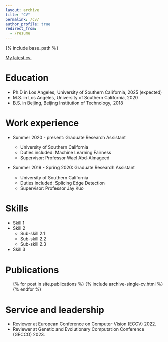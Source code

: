 ```yaml
---
layout: archive
title: "CV"
permalink: /cv/
author_profile: true
redirect_from:
  - /resume
---
```


{% include base_path %}

[My latest cv.](http://academicpages.github.io/files/Jiazhi_resume.pdf)

Education
======
* Ph.D in Los Angeles, University of Southern California, 2025 (expected)
* M.S. in Los Angeles, University of Southern California, 2020
* B.S. in Beijing, Beijing Institution of Technology, 2018

Work experience
======
* Summer 2020 - present: Graduate Research Assistant
  * University of Southern California
  * Duties included: Machine Learning Fairness
  * Supervisor: Professor Wael Abd-Almageed

* Summer 2019 - Spring 2020: Graduate Research Assistant
  * University of Southern California
  * Duties included: Splicing Edge Detection
  * Supervisor: Professor Jay Kuo

  
Skills
======
* Skill 1
* Skill 2
  * Sub-skill 2.1
  * Sub-skill 2.2
  * Sub-skill 2.3
* Skill 3

Publications
======
  <ul>{% for post in site.publications %}
    {% include archive-single-cv.html %}
  {% endfor %}</ul>
  
  
Service and leadership
======
* Reviewer at European Conference on Computer Vision (ECCV) 2022.
* Reviewer at Genetic and Evolutionary Computation Conference (GECCO) 2023.